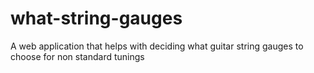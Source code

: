 # what-string-gauges
A web application that helps with deciding what guitar string gauges to choose for non standard tunings
